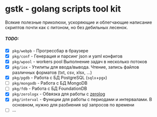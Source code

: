 # gstk - golang scripts tool kit

Всякие полезные приколюхи, ускоряющие и облегчающие написание скриптов почти как с питоном, но без дебильных лесенок.

##### TODO:

- [x] `pkg/webpb` - Прогрессбар в браузере
- [x] `pkg/conf` - Генерация и парсинг json и yaml конфигов
- [x] `pkg/wpool` - workers pool Выполнение задач в несколько потоков
- [x] `pkg/iox` - Утилиты для ввода/вывода. Чтение, запись файлов различных форматов (txt, csv, xlsx, ...)
- [x] `pkg/pgdb` - Работа с БД PostgreSQL (`sqlx`+`pgx`)
- [ ] `pkg/mongodb` - Работа с БД MongoDB
- [ ] `pkg/fdb` - Работа с БД FoundationDB
- [x] `pkg/zerologx` - Обвязка для работы с [zerolog](https://github.com/rs/zerolog)
- [x] `pkg/interval` - Функции для работы с периодами и интервалами. В основном, нужно для разбиения sql запросов по
  времени
- [ ] ...
